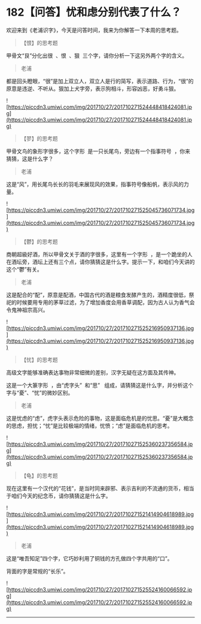 # 182【问答】忧和虑分别代表了什么？

欢迎来到《老浦识字》，今天是问答时间，我来为你解答一下本周的思考题。

> 【恨】的思考题

甲骨文“艮”分化出很  、恨  、狠  三个字，请你分析一下这另外两个字的含义。

> 老浦

都是回头瞪眼，“很”是加上双立人，双立人是行的简写，表示道路、行为，“很”的原意是违逆、不听从。狠加上犬字旁，表示狗相斗，形容凶恶，好勇斗狠。

![https://piccdn3.umiwi.com/img/201710/27/201710271524448418424081.jpg](https://piccdn3.umiwi.com/img/201710/27/201710271524448418424081.jpg)

> 【翏】的思考题

甲骨文鸟的象形字很多，这个字形  是一只长尾鸟，旁边有一个指事符号  ，你来猜猜，这是什么字？

> 老浦

这是“风”，用长尾鸟长长的羽毛来展现风的效果，指事符号像船帆，表示风的力量。

![https://piccdn3.umiwi.com/img/201710/27/201710271525045736071734.jpg](https://piccdn3.umiwi.com/img/201710/27/201710271525045736071734.jpg)

> 【鬱】的思考题

商朝超級好酒，所以甲骨文关于酒的字很多，这里有一个字形  ，是一个跪坐的人在酒坛旁，酒坛上还有三个点，请你猜猜这是什么字。提示一下，和咱们今天讲的这个“鬱”有关。

> 老浦

这是配合的“配”，原意是配酒，中国古代的酒是粮食发酵产生的，酒精度很低，祭祀的时候要用专用的茅草过滤，为了增加香度会用香草调配，因为古人认为香气会令鬼神祖宗高兴。

![https://piccdn3.umiwi.com/img/201710/27/201710271525216950937136.jpg](https://piccdn3.umiwi.com/img/201710/27/201710271525216950937136.jpg)

> 【忧】的思考题

高级文字能够准确表达事物非常细微的差别，汉字无疑在这方面及其传神。

这是一个大篆字形  ，由“虎字头”  和“思”   组成，请猜猜这是什么字，并分析这个字与“憂”、“忧”的微妙区别。

> 老浦

这是忧虑的“虑”，虎字头表示危险的事物，这是面临危机是的忧思。“憂”是大概念的思虑，担忧；“忧”是比较极端的情绪，忧愤；“虑”是面临危机的思考。

![https://piccdn3.umiwi.com/img/201710/27/201710271525360237356584.jpg](https://piccdn3.umiwi.com/img/201710/27/201710271525360237356584.jpg)

> 【龟】的思考题

现在这里有一个汉代的“花钱”，是当时同来辟邪、表示吉利的不流通的货币，相当于咱们今天的纪念币，请你猜猜这是什么字。

![https://piccdn3.umiwi.com/img/201710/27/201710271521414904618989.jpg](https://piccdn3.umiwi.com/img/201710/27/201710271521414904618989.jpg)

> 老浦

这是“唯吾知足”四个字，它巧妙利用了铜钱的方孔做四个字共用的“口”。

背面的字是常规的“长乐”。

![https://piccdn3.umiwi.com/img/201710/27/201710271525524160066592.jpg](https://piccdn3.umiwi.com/img/201710/27/201710271525524160066592.jpg)

---

